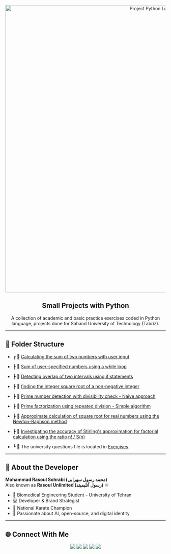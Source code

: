 <p align="center">
  <img src="https://github.com/user-attachments/assets/b17cd200-d9f2-44fa-8dd8-eab7343b740d" alt="Project Python Logo" width="900"/>
</p>

<h2 align="center">Small Projects with Python</h2>
<p align="center">A collection of academic and basic practice exercises coded in Python language, projects done for Sahand University of Technology (Tabriz).</p>

---

## 📁 Folder Structure

- ┏ 📂 [Calculating the sum of two numbers with user input](https://github.com/RasoulUnlimited/Small-projects-with-python/blob/main/Part1.py)
 
- ┣ 📂 [Sum of user-specified numbers using a while loop](https://github.com/RasoulUnlimited/Small-projects-with-python/blob/main/Part2.py)
 
- ┣ 📂 [Detecting overlap of two intervals using if statements](https://github.com/RasoulUnlimited/Small-projects-with-python/blob/main/Part3.py)
 
- ┣ 📂 [finding the integer square root of a non-negative integer](https://github.com/RasoulUnlimited/Small-projects-with-python/blob/main/Part4.py)

- ┣ 📂 [Prime number detection with divisibility check - Naive approach](https://github.com/RasoulUnlimited/Small-projects-with-python/blob/main/Part5.py)

- ┣ 📂 [Prime factorization using repeated division - Simple algorithm](https://github.com/RasoulUnlimited/Small-projects-with-python/blob/main/Part6.py)
 
- ┣ 📂 [Approximate calculation of square root for real numbers using the Newton-Raphson method](https://github.com/RasoulUnlimited/Small-projects-with-python/blob/main/Part7.py)
 
- ┣ 📂 [Investigating the accuracy of Stirling's approximation for factorial calculation using the ratio n! / S(n)](https://github.com/RasoulUnlimited/Small-projects-with-python/blob/main/Part8.py)

- ┗ 📂 The university questions file is located in [Exercises](https://github.com/RasoulUnlimited/Small-projects-with-python/blob/main/Exercises.pdf).

---

## 👤 About the Developer

**Mohammad Rasoul Sohrabi (محمد رسول سهرابی)**  
Also known as **Rasoul Unlimited (رسول آنلیمیتد)** ♾

- 🧠 Biomedical Engineering Student – University of Tehran  
- 💻 Developer & Brand Strategist  
- 🥋 National Karate Champion  
- 📡 Passionate about AI, open-source, and digital identity

---

## 🌐 Connect With Me

<p align="center">
  <a href="https://rasoulunlimited.ir"><img src="https://img.shields.io/badge/Website-RasoulUnlimited-blue?style=for-the-badge&logo=google-chrome"/></a>
  <a href="https://instagram.com/Rasoul.Unlimited"><img src="https://img.shields.io/badge/Instagram-Rasoul.Unlimited-purple?style=for-the-badge&logo=instagram&logoColor=white"/></a>
  <a href="https://t.me/RasoulUnlimited"><img src="https://img.shields.io/badge/Telegram-RasoulUnlimited-blue?style=for-the-badge&logo=telegram"/></a>
  <a href="https://medium.com/@rasoulunlimited"><img src="https://img.shields.io/badge/Medium-@rasoulunlimited-black?style=for-the-badge&logo=medium"/></a>
  <a href="https://orcid.org/0009-0004-7177-2080"><img src="https://img.shields.io/badge/ORCID-0009--0004--7177--2080-brightgreen?style=for-the-badge&logo=orcid"/></a>
</p>
